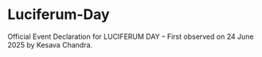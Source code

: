 # Luciferum-Day
Official Event Declaration for LUCIFERUM DAY – First observed on 24 June 2025 by Kesava Chandra.

